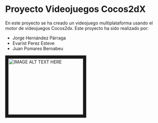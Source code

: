 # Proyecto Videojuegos Cocos2dX

En este proyecto se ha creado un videojuego multiplataforma usando el motor de videojuegos Cocos2dx.
Este proyecto ha sido realizado por:
* Jorge Hernández Párraga
* Evarist Perez Esteve
* Juan Pomares Bernabeu

<a href="http://www.youtube.com/watch?feature=player_embedded&v=lB-3aDP0PmI
" target="_blank"><img src="http://img.youtube.com/vi/lB-3aDP0PmI/0.jpg" 
alt="IMAGE ALT TEXT HERE" width="240" height="180" border="10" /></a>